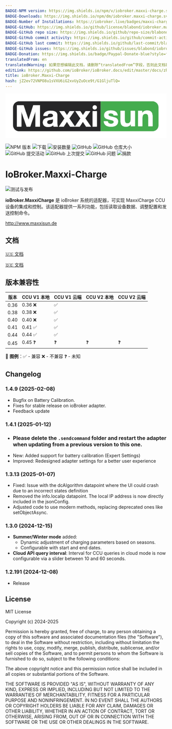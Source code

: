 ```yaml
---
BADGE-NPM version: https://img.shields.io/npm/v/iobroker.maxxi-charge.svg
BADGE-Downloads: https://img.shields.io/npm/dm/iobroker.maxxi-charge.svg
BADGE-Number of Installations: https://iobroker.live/badges/maxxi-charge-installed.svg
BADGE-GitHub: https://img.shields.io/github/license/blabond/iobroker.maxxi-charge?style=flat-square
BADGE-GitHub repo size: https://img.shields.io/github/repo-size/blabond/iobroker.maxxi-charge?logo=github&style=flat-square
BADGE-GitHub commit activity: https://img.shields.io/github/commit-activity/m/blabond/iobroker.maxxi-charge?logo=github&style=flat-square
BADGE-GitHub last commit: https://img.shields.io/github/last-commit/blabond/iobroker.maxxi-charge?logo=github&style=flat-square
BADGE-GitHub issues: https://img.shields.io/github/issues/blabond/iobroker.maxxi-charge?logo=github&style=flat-square
BADGE-Donation: https://img.shields.io/badge/Paypal-Donate-blue?style=flat
translatedFrom: en
translatedWarning: 如果您想编辑此文档，请删除“translatedFrom”字段，否则此文档将再次自动翻译
editLink: https://github.com/ioBroker/ioBroker.docs/edit/master/docs/zh-cn/adapterref/iobroker.maxxi-charge/README.md
title: ioBroker.Maxxi-Charge
hash: jZ2ev72VNPO8u1sVXU6iG2xvUyZuOce9t/G1GljuTlQ=
---
```

![标识](../../../en/adapterref/iobroker.maxxi-charge/admin/ms_logo_black_green.webp)

![NPM 版本](https://img.shields.io/npm/v/iobroker.maxxi-charge.svg)
![下载](https://img.shields.io/npm/dm/iobroker.maxxi-charge.svg)
![安装数量](https://iobroker.live/badges/maxxi-charge-installed.svg)
![GitHub](https://img.shields.io/github/license/blabond/iobroker.maxxi-charge?style=flat-square)
![GitHub 仓库大小](https://img.shields.io/github/repo-size/blabond/iobroker.maxxi-charge?logo=github&style=flat-square)
![GitHub 提交活动](https://img.shields.io/github/commit-activity/m/blabond/iobroker.maxxi-charge?logo=github&style=flat-square)
![GitHub 上次提交](https://img.shields.io/github/last-commit/blabond/iobroker.maxxi-charge?logo=github&style=flat-square)
![GitHub 问题](https://img.shields.io/github/issues/blabond/iobroker.maxxi-charge?logo=github&style=flat-square)
![捐款](https://img.shields.io/badge/Paypal-Donate-blue?style=flat)

# IoBroker.Maxxi-Charge
![测试与发布](https://github.com/blabond/ioBroker.maxxi-charge/actions/workflows/test-and-release.yml/badge.svg)

**ioBroker.MaxxiCharge** 是 ioBroker 系统的适配器，可实现 MaxxiCharge CCU 设备的集成和控制。该适配器提供一系列功能，包括读取设备数据、调整配置和发送控制命令。

http://www.maxxisun.de

## 文档
[🇺🇸 文档](./docs/en/README.md)

[🇩🇪 文档](./docs/de/README.md)

## 版本兼容性
| 版本 | CCU V1 本地 | CCU V1 云端 | CCU V2 本地 | CCU V2 云端 |
|---------|--------------|--------------|--------------|--------------|
| 0.36 | 0.36 ❌ | ✅ |              |              |
| 0.38 | 0.38 ❌ | ✅ |              |              |
| 0.40 | 0.40 ❌ | ✅ |              |              |
| 0.41 | 0.41 ✅ | ✅ |              |              |
| 0.44 | 0.44 ✅ | ✅ |              |              |
| 0.45 | 0.45 ❓ | ❓ | ❓ | ❓ |

🔹 **图例**：✅ - 兼容 ❌ - 不兼容 ❓ - 未知

## Changelog

### 1.4.9 (2025-02-08)

- Bugfix on Battery Calibration.
- Fixes for stable release on ioBroker adapter.
- Feedback update

### 1.4.1 (2025-01-12)

- ### Please delete the `.sendcommand` folder and restart the adapter when updating from a previous version to this one.
- New: Added support for battery calibration (Expert Settings)
- Improved: Redesigned adapter settings for a better user experience

### 1.3.13 (2025-01-07)
- Fixed: Issue with the dcAlgorithm datapoint where the UI could crash due to an incorrect states definition
- Removed the info.localip datapoint. The local IP address is now directly included in the jsonConfig.
- Adjusted code to use modern methods, replacing deprecated ones like setObjectAsync.

### 1.3.0 (2024-12-15)
- **Summer/Winter mode** added:
  - Dynamic adjustment of charging parameters based on seasons.
  - Configurable with start and end dates.
- **Cloud API query interval**: Interval for CCU queries in cloud mode is now configurable via a slider between 10 and 60 seconds.

### 1.2.191 (2024-12-08)
- Release

## License
MIT License

Copyright (c) 2024-2025

Permission is hereby granted, free of charge, to any person obtaining a copy
of this software and associated documentation files (the "Software"), to deal
in the Software without restriction, including without limitation the rights
to use, copy, modify, merge, publish, distribute, sublicense, and/or sell
copies of the Software, and to permit persons to whom the Software is
furnished to do so, subject to the following conditions:

The above copyright notice and this permission notice shall be included in all
copies or substantial portions of the Software.

THE SOFTWARE IS PROVIDED "AS IS", WITHOUT WARRANTY OF ANY KIND, EXPRESS OR
IMPLIED, INCLUDING BUT NOT LIMITED TO THE WARRANTIES OF MERCHANTABILITY,
FITNESS FOR A PARTICULAR PURPOSE AND NONINFRINGEMENT. IN NO EVENT SHALL THE
AUTHORS OR COPYRIGHT HOLDERS BE LIABLE FOR ANY CLAIM, DAMAGES OR OTHER
LIABILITY, WHETHER IN AN ACTION OF CONTRACT, TORT OR OTHERWISE, ARISING FROM,
OUT OF OR IN CONNECTION WITH THE SOFTWARE OR THE USE OR OTHER DEALINGS IN THE
SOFTWARE.